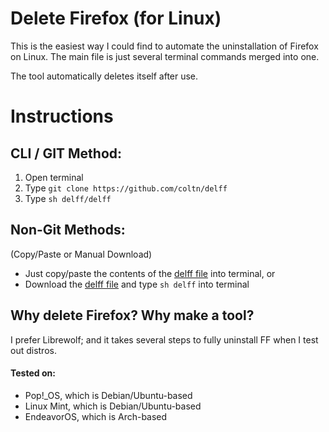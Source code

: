 # Delete Firefox (for Linux)

This is the easiest way I could find to automate the uninstallation of Firefox on Linux.
The main file is just several terminal commands merged into one.

The tool automatically deletes itself after use.

# Instructions

## CLI / GIT Method:

1. Open terminal
2. Type `git clone https://github.com/coltn/delff`
3. Type `sh delff/delff`

## Non-Git Methods:
(Copy/Paste or Manual Download)

* Just copy/paste the contents of the [delff file](https://github.com/coltn/delff/blob/main/delff "delff") into terminal, or
* Download the [delff file](https://github.com/coltn/delff/blob/main/delff "delff") and type `sh delff` into terminal

## Why delete Firefox? Why make a tool?
I prefer Librewolf; and it takes several steps to fully uninstall FF when I test out distros.

#### Tested on:
* Pop!\_OS, which is Debian/Ubuntu-based
* Linux Mint, which is Debian/Ubuntu-based
* EndeavorOS, which is Arch-based
